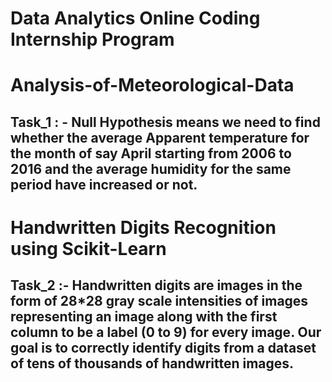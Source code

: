 # Data Analytics Online Coding Internship Program

# Analysis-of-Meteorological-Data
## Task_1 : - Null Hypothesis means we need to find whether the average Apparent temperature for the month of say April starting from 2006 to 2016 and the average humidity for the same period have increased or not.

# Handwritten Digits Recognition using Scikit-Learn
## Task_2 :- Handwritten digits are images in the form of 28*28 gray scale intensities of images representing an image along with the first column to be a label (0 to 9) for every image. Our goal is to correctly identify digits from a dataset of tens of thousands of handwritten images.
